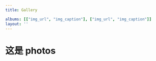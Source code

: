 ```yaml
---
title: Gallery

albums: [["img_url", "img_caption"], ["img_url", "img_caption"]]
layout: ''
---
```



# 这是 photos 
